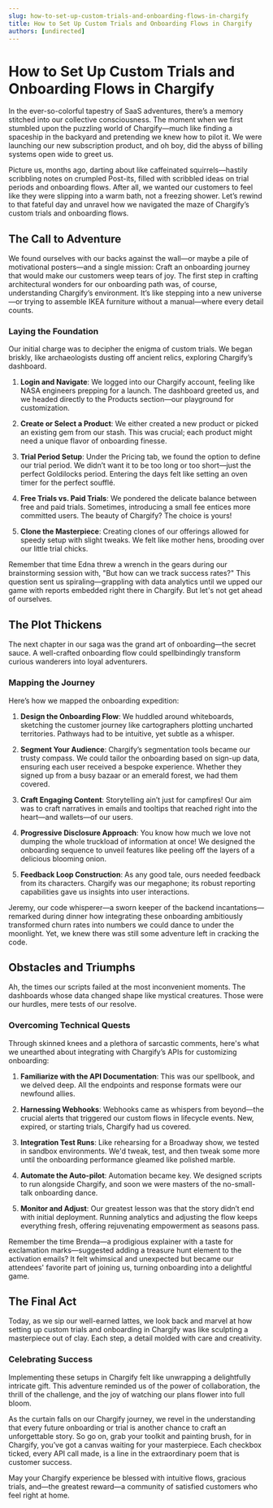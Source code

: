 ```yaml
---
slug: how-to-set-up-custom-trials-and-onboarding-flows-in-chargify
title: How to Set Up Custom Trials and Onboarding Flows in Chargify
authors: [undirected]
---
```



# How to Set Up Custom Trials and Onboarding Flows in Chargify

In the ever-so-colorful tapestry of SaaS adventures, there’s a memory stitched into our collective consciousness. The moment when we first stumbled upon the puzzling world of Chargify—much like finding a spaceship in the backyard and pretending we knew how to pilot it. We were launching our new subscription product, and oh boy, did the abyss of billing systems open wide to greet us.

Picture us, months ago, darting about like caffeinated squirrels—hastily scribbling notes on crumpled Post-its, filled with scribbled ideas on trial periods and onboarding flows. After all, we wanted our customers to feel like they were slipping into a warm bath, not a freezing shower. Let’s rewind to that fateful day and unravel how we navigated the maze of Chargify’s custom trials and onboarding flows.

## The Call to Adventure

We found ourselves with our backs against the wall—or maybe a pile of motivational posters—and a single mission: Craft an onboarding journey that would make our customers weep tears of joy. The first step in crafting architectural wonders for our onboarding path was, of course, understanding Chargify’s environment. It’s like stepping into a new universe—or trying to assemble IKEA furniture without a manual—where every detail counts.

### Laying the Foundation

Our initial charge was to decipher the enigma of custom trials. We began briskly, like archaeologists dusting off ancient relics, exploring Chargify’s dashboard.

1. **Login and Navigate**: We logged into our Chargify account, feeling like NASA engineers prepping for a launch. The dashboard greeted us, and we headed directly to the Products section—our playground for customization.

2. **Create or Select a Product**: We either created a new product or picked an existing gem from our stash. This was crucial; each product might need a unique flavor of onboarding finesse.

3. **Trial Period Setup**: Under the Pricing tab, we found the option to define our trial period. We didn’t want it to be too long or too short—just the perfect Goldilocks period. Entering the days felt like setting an oven timer for the perfect soufflé.

4. **Free Trials vs. Paid Trials**: We pondered the delicate balance between free and paid trials. Sometimes, introducing a small fee entices more committed users. The beauty of Chargify? The choice is yours!

5. **Clone the Masterpiece**: Creating clones of our offerings allowed for speedy setup with slight tweaks. We felt like mother hens, brooding over our little trial chicks.

Remember that time Edna threw a wrench in the gears during our brainstorming session with, "But how can we track success rates?" This question sent us spiraling—grappling with data analytics until we upped our game with reports embedded right there in Chargify. But let's not get ahead of ourselves.

## The Plot Thickens

The next chapter in our saga was the grand art of onboarding—the secret sauce. A well-crafted onboarding flow could spellbindingly transform curious wanderers into loyal adventurers.

### Mapping the Journey

Here’s how we mapped the onboarding expedition:

1. **Design the Onboarding Flow**: We huddled around whiteboards, sketching the customer journey like cartographers plotting uncharted territories. Pathways had to be intuitive, yet subtle as a whisper.

2. **Segment Your Audience**: Chargify’s segmentation tools became our trusty compass. We could tailor the onboarding based on sign-up data, ensuring each user received a bespoke experience. Whether they signed up from a busy bazaar or an emerald forest, we had them covered.

3. **Craft Engaging Content**: Storytelling ain’t just for campfires! Our aim was to craft narratives in emails and tooltips that reached right into the heart—and wallets—of our users.

4. **Progressive Disclosure Approach**: You know how much we love not dumping the whole truckload of information at once! We designed the onboarding sequence to unveil features like peeling off the layers of a delicious blooming onion.

5. **Feedback Loop Construction**: As any good tale, ours needed feedback from its characters. Chargify was our megaphone; its robust reporting capabilities gave us insights into user interactions.

Jeremy, our code whisperer—a sworn keeper of the backend incantations—remarked during dinner how integrating these onboarding ambitiously transformed churn rates into numbers we could dance to under the moonlight. Yet, we knew there was still some adventure left in cracking the code.

## Obstacles and Triumphs

Ah, the times our scripts failed at the most inconvenient moments. The dashboards whose data changed shape like mystical creatures. Those were our hurdles, mere tests of our resolve.

### Overcoming Technical Quests

Through skinned knees and a plethora of sarcastic comments, here's what we unearthed about integrating with Chargify’s APIs for customizing onboarding:

1. **Familiarize with the API Documentation**: This was our spellbook, and we delved deep. All the endpoints and response formats were our newfound allies.

2. **Harnessing Webhooks**: Webhooks came as whispers from beyond—the crucial alerts that triggered our custom flows in lifecycle events. New, expired, or starting trials, Chargify had us covered.

3. **Integration Test Runs**: Like rehearsing for a Broadway show, we tested in sandbox environments. We'd tweak, test, and then tweak some more until the onboarding performance gleamed like polished marble.

4. **Automate the Auto-pilot**: Automation became key. We designed scripts to run alongside Chargify, and soon we were masters of the no-small-talk onboarding dance.

5. **Monitor and Adjust**: Our greatest lesson was that the story didn’t end with initial deployment. Running analytics and adjusting the flow keeps everything fresh, offering rejuvenating empowerment as seasons pass.

Remember the time Brenda—a prodigious explainer with a taste for exclamation marks—suggested adding a treasure hunt element to the activation emails? It felt whimsical and unexpected but became our attendees' favorite part of joining us, turning onboarding into a delightful game.

## The Final Act

Today, as we sip our well-earned lattes, we look back and marvel at how setting up custom trials and onboarding in Chargify was like sculpting a masterpiece out of clay. Each step, a detail molded with care and creativity.

### Celebrating Success

Implementing these setups in Chargify felt like unwrapping a delightfully intricate gift. This adventure reminded us of the power of collaboration, the thrill of the challenge, and the joy of watching our plans flower into full bloom.

As the curtain falls on our Chargify journey, we revel in the understanding that every future onboarding or trial is another chance to craft an unforgettable story. So go on, grab your toolkit and painting brush, for in Chargify, you’ve got a canvas waiting for your masterpiece. Each checkbox ticked, every API call made, is a line in the extraordinary poem that is customer success.

May your Chargify experience be blessed with intuitive flows, gracious trials, and—the greatest reward—a community of satisfied customers who feel right at home.